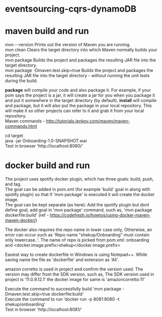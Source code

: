 # eventsourcing-cqrs-dynamoDB

# maven build and run
mvn --version	Prints out the version of Maven you are running. </br>
mvn clean	Clears the target directory into which Maven normally builds your project. </br>
mvn package	Builds the project and packages the resulting JAR file into the target directory. </br>
mvn package -Dmaven.test.skip=true	Builds the project and packages the resulting JAR file into the target directory - without running the unit tests during the build. </br>

<b>package</b> will compile your code and also package it. For example, if your pom says the project is a jar, it will create a jar for you when you package it and put it somewhere in the target directory (by default). <b>install</b> will compile and package, but it will also put the package in your local repository. This will make it so other projects can refer to it and grab it from your local repository.</br>
Maven commands - http://tutorials.jenkov.com/maven/maven-commands.html
</br>

cd target </br>
java -jar Onboarding-1.0-SNAPSHOT.war
</br>
Test in browser 'http://localhost:8080/'

# docker build and run
The project uses spotify docker plugin, which has three goals: build, push, and tag.  </br>
The goal can be added in pom.xml (for example 'build' goal in along with spotify plugin) so that if 'mvn package' is executed it will create the docker image.  </br>
The goal can be kept separate (as here): Add the spotify plugin but dont define goal, add goal in 'mvn package' command, such as, 'mvn package dockerfile:build' (ref - https://codefresh.io/howtos/using-docker-maven-maven-docker/) </br>

The docker also requires the repo name in lower case only, Otherwise, an error can occur such as 'Repo name "shekup/Onboarding" must contain only lowercase..'.  The name of repo is picked from pom.xml: <artifactId>onboarding</artifactId> and <docker.image.prefix>shekup</docker.image.prefix> </br>

Easiest way to create dockerfile in Windows is using Notepad++.  While saving name the file as 'dockerfile' and extension as 'All'.  <br>

amazon corretto is used in project and confirm the version used.  The version may differ from the SDK version, such as, The SDK version used in project is '11.0.9.12.1'  the docker image for same is 'amazoncorretto:11' </br>

Execute the command to successfully build 'mvn package -Dmaven.test.skip=true dockerfile:build' </br>
Execute the command to run 'docker run -p 8081:8080 -t shekup/onboarding' </br>
Test in browser 'http://localhost:8081/'

